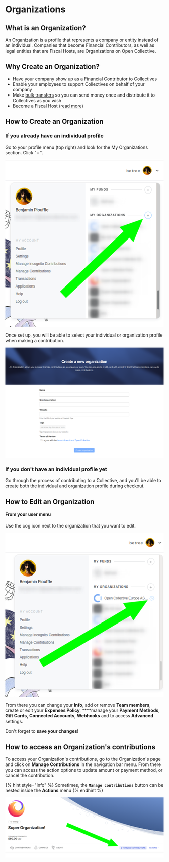# Organizations

## What is an Organization?

An Organization is a profile that represents a company or entity instead of an individual. Companies that become Financial Contributors, as well as legal entities that are Fiscal Hosts, are Organizations on Open Collective.

## Why Create an Organization?

* Have your company show up as a Financial Contributor to Collectives
* Enable your employees to support Collectives on behalf of your company
* Make [bulk transfers](bulk-transfers.md) so you can send money once and distribute it to Collectives as you wish
* Become a Fiscal Host \([read more](../../fiscal-hosts/become-a-fiscal-host.md)\)

## **How to** Create an Organization

### **If you already have an individual profile**

Go to your profile menu \(top right\) and look for the My Organizations section. Click "**+"**. 

![User menu - click on &quot;+&quot; to create a new organization](../../.gitbook/assets/image%20%2845%29.png)

Once set up, you will be able to select your individual or organization profile when making a contribution.

![](../../.gitbook/assets/organizations_new_organization_page.png)

### **If you don't have an individual profile yet**

Go through the process of contributing to a Collective, and you'll be able to create both the individual and organization profile during checkout.

## How to Edit an Organization

#### From your user menu

Use the cog icon next to the organization that you want to edit.

![](../../.gitbook/assets/image%20%2823%29.png)



From there you can change your **Info**, add or remove **Team members**, create or edit your **Expenses Policy**, ****manage your **Payment Methods**, **Gift Cards**, **Connected Accounts**, **Webhooks** and to access **Advanced** settings.

Don't forget to **save your changes**!

## **How to access an Organization's contributions**

To access your Organization's contributions, go to the Organization's page and click on **Manage Contributions** in the navigation bar menu. From there you can access the action options to update amount or payment method, or cancel the contribution.

{% hint style="info" %}
Sometimes, the **`Manage contributions`** button can  be nested inside the **Actions** menu
{% endhint %}

![](../../.gitbook/assets/image%20%2843%29.png)

